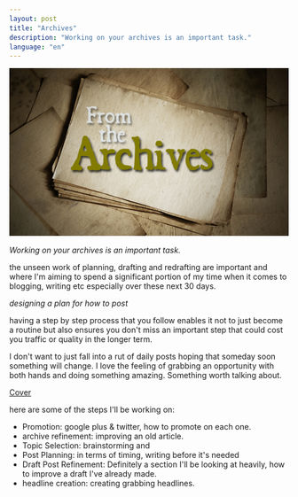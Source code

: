 ```yaml
---
layout: post
title: "Archives"
description: "Working on your archives is an important task."
language: "en"
---
```


![Cover](/assets/img/posts/archives.jpg)

*Working on your archives is an important task.*

the unseen work of planning, drafting and redrafting are important and where I'm aiming to spend a significant portion of my time when it comes to blogging, writing etc especially over these next 30 days.

<!-- more -->

*designing a plan for how to post*

having a step by step process that you follow enables it not to just become a routine but also ensures you don't miss an important step that could cost you traffic or quality in the longer term.

I don't want to just fall into a rut of daily posts hoping that someday soon something will change. I love the feeling of grabbing an opportunity with both hands and doing something amazing. Something worth talking about.


[Cover](/assets/img/posts/building-blog-plan.png)

here are some of the steps I'll be working on:

* Promotion: google plus & twitter, how to promote on each one.
* archive refinement: improving an old article.
* Topic Selection: brainstorming and
* Post Planning: in terms of timing, writing before it's needed
* Draft Post Refinement: Definitely a section I'll be looking at heavily, how to improve a draft I've already made.
* headline creation: creating grabbing headlines. 